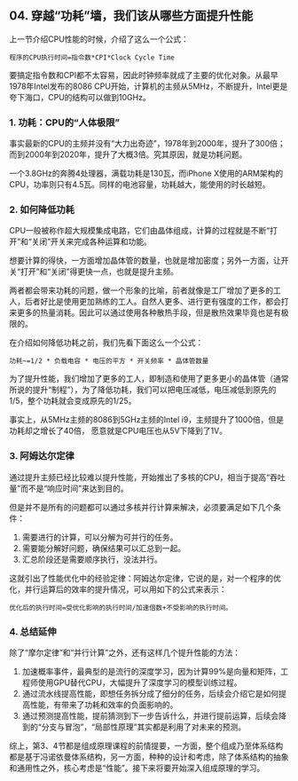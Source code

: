 ## 04. 穿越“功耗”墙，我们该从哪些方面提升性能

上一节介绍CPU性能的时候，介绍了这么一个公式：

```
程序的CPU执行时间=指令数*CPI*Clock Cycle Time
```

要搞定指令数和CPI都不太容易，因此时钟频率就成了主要的优化对象。从最早1978年Intel发布的8086 CPU开始，计算机的主频从5MHz，不断提升，Intel更是夸下海口，CPU的结构可以做到10GHz。

### 1. 功耗：CPU的“人体极限”

事实最新的CPU的主频并没有“大力出奇迹”，1978年到2000年，提升了300倍；而到2000年到2020年，提升了大概3倍。究其原因，就是功耗问题。

一个3.8GHz的奔腾4处理器，满载功耗是130瓦，而iPhone X使用的ARM架构的CPU，功率则只有4.5瓦。同样的电池容量，功耗越大，能使用的时长越短。

### 2. 如何降低功耗

CPU一般被称作超大规模集成电路，它们由晶体组成，计算的过程就是不断“打开”和“关闭”开关来完成各种运算和功能。

想要计算的得快，一方面增加晶体管的数量，也就是增加密度；另外一方面，让开关“打开”和“关闭”得更快一点，也就是提升主频。

两者都会带来功耗的问题，做一个形象的比喻，前者就像是工厂增加了更多的工人，后者好比是使用更加熟练的工人。自然人更多、进行更有强度的工作，都会打来更多的热量消耗。因此可以通过使用各种散热手段，但是散热效果毕竟也是有极限的。

在介绍如何降低功耗之前，我们先看下面这么一个公式：

```
功耗~=1/2 * 负载电容 * 电压的平方 * 开关频率 * 晶体管数量
```

为了提升性能，我们增加了更多的工人，即制造和使用了更多更小的晶体管（通常所说的提升“制程”），为了降低功耗，我们可以把电压减低，电压减低到原先的1/5，整个功耗就会变成原先的1/25。

事实上，从5MHz主频的8086到5GHz主频的Intel i9，主频提升了1000倍，但是功耗却之增长了40倍， 愿意就是CPU电压也从5V下降到了1V。

### 3. 阿姆达尔定律

通过提升主频已经比较难以提升性能，开始推出了多核的CPU，相当于提高“吞吐量”而不是“响应时间”来达到目的。

但是并不是所有的问题都可以通过多核并行计算来解决，必须要满足如下几个条件：

1. 需要进行的计算，可以分解为可并行的任务。
2. 需要能分解好问题，确保结果可以汇总到一起。
3. 汇总阶段还是需要顺序执行，没法并行。

这就引出了性能优化中的经验定律：阿姆达尔定律，它说的是，对一个程序的优化，并行运算后的效率的提升情况，可以用如下的公式来表示：

```
优化后的执行时间=受优化影响的执行时间/加速倍数+不受影响的执行时间。
```

### 4. 总结延伸

除了“摩尔定律”和“并行计算”之外，还有这样几个提升性能的方法：

1. 加速概率事件，最典型的是流行的深度学习，因为计算99%是向量和矩阵，工程师使用GPU替代CPU，大幅提升了深度学习的模型训练过程。
2. 通过流水线提高性能，即想任务拆分成了细分的任务，后续会介绍它是如何提高性能，有带来了功耗和效率的负面影响的。
3. 通过预测提高性能，提前猜测到下一步告诉什么，并进行提前运算，后续会降到的“分支与冒泡”，“局部性原理”其实都是利用了对未来的预测。


综上，第3、4节都是组成原理课程的前情提要，一方面，整个组成乃至体系结构都是基于冯诺依曼体系结构，另一方面，种种的设计和考虑，除了体系结构的抽象和通用性之外，核心考虑是“性能”。接下来将要开始深入组成原理的学习。








